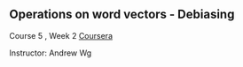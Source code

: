 ## Operations on word vectors - Debiasing


Course 5 , Week 2   [Coursera](https://www.deeplearning.ai/)

Instructor: Andrew Wg




